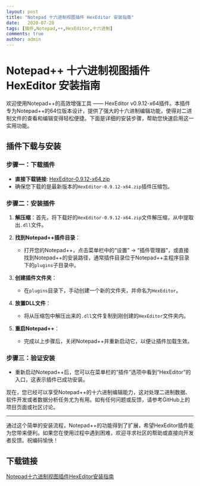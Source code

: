 ```yaml
---
layout: post
title: "Notepad 十六进制视图插件 HexEditor 安装指南"
date:   2020-07-28
tags: [插件,Notepad,++,HexEditor,十六进制]
comments: true
author: admin
---
```

# Notepad++ 十六进制视图插件 HexEditor 安装指南

欢迎使用Notepad++的高效增强工具 —— HexEditor v0.9.12-x64插件。本插件专为Notepad++的64位版本设计，提供了强大的十六进制编辑功能，使得对二进制文件的查看和编辑变得轻松便捷。下面是详细的安装步骤，帮助您快速启用这一实用功能。

## 插件下载与安装

### 步骤一：下载插件

- **直接下载链接**: [HexEditor-0.9.12-x64.zip](https://github.com/chcg/NPP_HexEdit/releases)
- 确保您下载的是最新版本的`HexEditor-0.9.12-x64.zip`插件压缩包。

### 步骤二：安装插件

1. **解压缩**：首先，将下载好的`HexEditor-0.9.12-x64.zip`文件解压缩，从中提取出`.dll`文件。
   
2. **找到Notepad++插件目录**：
   - 打开您的Notepad++，点击菜单栏中的“设置” -> “插件管理器”，或直接找到Notepad++的安装路径，通常插件目录位于Notepad++主程序目录下的`plugins`子目录中。

3. **创建插件文件夹**：
   - 在`plugins`目录下，手动创建一个新的文件夹，并命名为`HexEditor`。

4. **放置DLL文件**：
   - 将从压缩包中解压出来的`.dll`文件复制到刚创建的`HexEditor`文件夹内。

5. **重启Notepad++**：
   - 完成以上步骤后，关闭Notepad++并重新启动它，以便让插件加载生效。

### 步骤三：验证安装
- 重新启动Notepad++后，您可以在菜单栏的“插件”选项中看到“HexEditor”的入口，这表示插件已成功安装。

现在，您已经可以享受Notepad++的十六进制编辑能力，这对处理二进制数据、软件开发或者数据分析任务尤为有用。如有任何问题或反馈，请参考GitHub上的项目页面或社区讨论。

---

通过这个简单的安装流程，Notepad++的功能得到了扩展，希望HexEditor插件能为您带来便利。如果您在使用过程中遇到困难，欢迎寻求社区的帮助或直接向开发者反馈。祝编码愉快！

## 下载链接

[Notepad十六进制视图插件HexEditor安装指南](https://pan.quark.cn/s/af16cbe34c5e)
